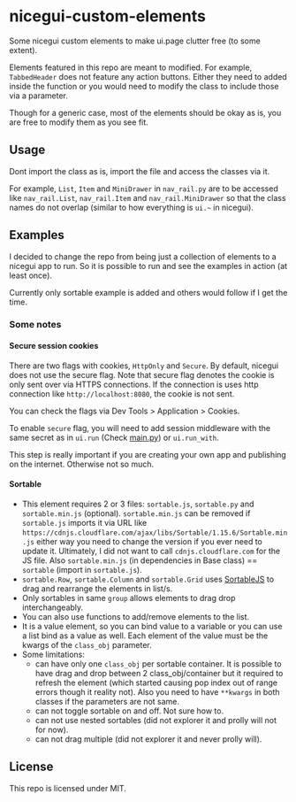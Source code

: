 # nicegui-custom-elements

Some nicegui custom elements to make ui.page clutter free (to some extent).

Elements featured in this repo are meant to modified. For example, `TabbedHeader` does not feature any action buttons.
Either they need to added inside the function or you would need to modify the class to include those via a parameter.

Though for a generic case, most of the elements should be okay as is, you are free to modify them as you see fit.

## Usage

Dont import the class as is, import the file and access the classes via it.

For example, `List`, `Item` and `MiniDrawer` in `nav_rail.py` are to be accessed like `nav_rail.List`, `nav_rail.Item` and `nav_rail.MiniDrawer`
so that the class names do not overlap (similar to how everything is `ui.~` in nicegui).

## Examples

I decided to change the repo from being just a collection of elements to a nicegui app to run. So it is possible to run and see the examples in action (at least once).

Currently only sortable example is added and others would follow if I get the time.

### Some notes

#### Secure session cookies

There are two flags with cookies, `HttpOnly` and `Secure`. By default, nicegui does not use the secure flag. Note that secure flag denotes the cookie is only sent over via HTTPS connections. If the connection is uses http connection like `http://localhost:8080`, the cookie is not sent.

You can check the flags via Dev Tools > Application > Cookies.

To enable `secure` flag, you will need to add session middleware with the same secret as in `ui.run` (Check [main.py](main2.py)) or `ui.run_with`.

This step is really important if you are creating your own app and publishing on the internet. Otherwise not so much.

#### Sortable

- This element requires 2 or 3 files: `sortable.js`, `sortable.py` and `sortable.min.js` (optional). `sortable.min.js` can be removed if `sortable.js` imports it via URL like `https://cdnjs.cloudflare.com/ajax/libs/Sortable/1.15.6/Sortable.min.js` either way you need to change the version if you ever need to update it. Ultimately, I did not want to call `cdnjs.cloudflare.com` for the JS file. Also `sortable.min.js` (in dependencies in Base class) == `sortable` (import in `sortable.js`).
- `sortable.Row`, `sortable.Column` and `sortable.Grid` uses [SortableJS](https://github.com/SortableJS/Sortable) to drag and rearrange the elements in list/s.
- Only sortables in same `group` allows elements to drag drop interchangeably.
- You can also use functions to add/remove elements to the list.
- It is a value element, so you can bind value to a variable or you can use a list bind as a value as well. Each element of the value must be the kwargs of the `class_obj` parameter.
- Some limitations:
    - can have only one `class_obj` per sortable container. It is possible to have drag and drop between 2 class_obj/container but it required to refresh the element (which started causing pop index out of range errors though it reality not). Also you need to have `**kwargs` in both classes if the parameters are not same.
    - can not toggle sortable on and off. Not sure how to.
    - can not use nested sortables (did not explorer it and prolly will not for now).
    - can not drag multiple (did not explorer it and never prolly will).


## License

This repo is licensed under MIT.
